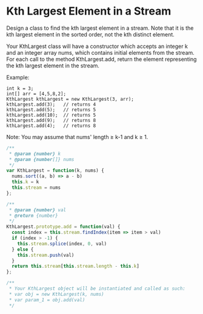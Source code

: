 # Kth Largest Element in a Stream

Design a class to find the kth largest element in a stream. Note that it is the kth largest element in the sorted order, not the kth distinct element.

Your KthLargest class will have a constructor which accepts an integer k and an integer array nums, which contains initial elements from the stream. For each call to the method KthLargest.add, return the element representing the kth largest element in the stream.

Example:

    int k = 3;
    int[] arr = [4,5,8,2];
    KthLargest kthLargest = new KthLargest(3, arr);
    kthLargest.add(3);   // returns 4
    kthLargest.add(5);   // returns 5
    kthLargest.add(10);  // returns 5
    kthLargest.add(9);   // returns 8
    kthLargest.add(4);   // returns 8

Note: 
You may assume that nums' length ≥ k-1 and k ≥ 1.


```JavaScript
/**
 * @param {number} k
 * @param {number[]} nums
 */
var KthLargest = function(k, nums) {
  nums.sort((a, b) => a - b)
  this.k = k
  this.stream = nums
};

/** 
 * @param {number} val
 * @return {number}
 */
KthLargest.prototype.add = function(val) {
  const index = this.stream.findIndex(item => item > val)
  if (index > -1) {
    this.stream.splice(index, 0, val)
  } else {
    this.stream.push(val)
  }
  return this.stream[this.stream.length - this.k]
};

/** 
 * Your KthLargest object will be instantiated and called as such:
 * var obj = new KthLargest(k, nums)
 * var param_1 = obj.add(val)
 */
```